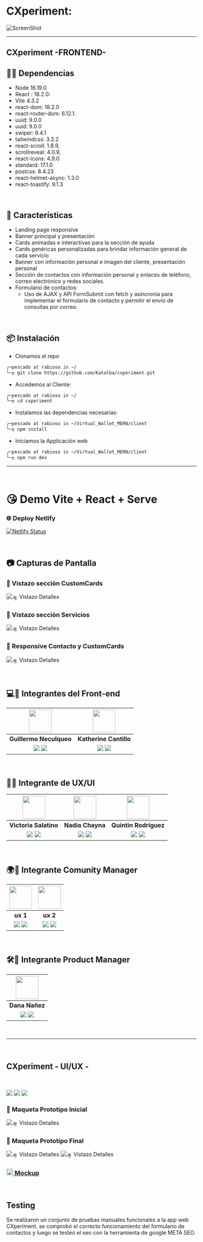 #  CXperiment:

![ScreenShot](https://firebasestorage.googleapis.com/v0/b/cxperiment.appspot.com/o/homesection.png?alt=media&token=346bf21d-85b3-4d3f-9130-bfc6f5ff2ff2)

***
## CXperiment -FRONTEND- 

## 👨‍💻 Dependencias
* Node 16.19.0
* React : 18.2.0:
* Vite 4.3.2
* react-dom: 18.2.0
* react-router-dom: 6.12.1.
* uuid:  9.0.0
* uuid: 9.0.0
* swiper: 9.4.1
* tailwindcss: 3.3.2
* react-scroll: 1.8.9,
* scrollreveal: 4.0.9,
* react-icons: 4.9.0
* standard: 17.1.0
* postcss: 8.4.23
* react-helmet-async: 1.3.0
* react-toastify: 9.1.3

</br>

## 🚀 Características
* Landing page responsive
* Banner principal y presentación
* Cards animadas e interactivas para la sección de ayuda
* Cards genéricas personalizadas para brindar información general de cada servicio
* Banner con información personal e imagen del cliente, presentación personal
* Sección de contactos con información personal y enlaces de teléfono, correo electrónico y redes sociales.
* Formulario de contactos:
  * Uso de AJAX y API FormSubmit con fetch y asincronía para implementar el formulario de contacto y permitir el envío de consultas por correo.

</br>

## 📦 Instalación
  * Clonamos el repo 
  ```bash
  ╭─pescado at rabioso in ~/
  ╰─± git clone https://github.com/Katalba/cxperiment.git
  ```
  * Accedemos al Cliente:
  ```bash
  ╭─pescado at rabioso in ~/
  ╰─± cd cxperiment
  ```
  * Instalamos las dependencias necesarias:
  ```bash
  ╭─pescado at rabioso in ~/Virtual_Wallet_MERN/client
  ╰─± npm install
  ```
  * Iniciamos la Applicación web
  ```bash
  ╭─pescado at rabioso in ~/Virtual_Wallet_MERN/client
  ╰─± npm run dev
  ```  

***

<br>  

# 😘 Demo Vite + React + Serve
### 🌐 Deploy Netlify
[![Netlify Status](https://api.netlify.com/api/v1/badges/ee58f5f6-e852-47c0-b010-bc7d5dc9c88a/deploy-status)](https://app.netlify.com/sites/zippy-hotteok-06766e/deploys)

</br>

## 📷 Capturas de Pantalla
### 🥰 Vistazo sección CustomCards
![🛸 Vistazo Detalles](https://res.cloudinary.com/dpiwmbsog/image/upload/v1687479839/consultora/customers-desktop_svfwpy.png "cuwstom cards")

### 🥰 Vistazo sección Servicios
![🛸 Vistazo Detalles](https://firebasestorage.googleapis.com/v0/b/cxperiment.appspot.com/o/servicios.png?alt=media&token=01329dbe-2b1b-46ef-8726-37b5a01480d3 "sección servicios")

### 🥰 Responsive Contacto y CustomCards
![🛸 Vistazo Detalles](https://res.cloudinary.com/dpiwmbsog/image/upload/v1687479824/consultora/vista_movil_htjmzu.png "home")


</br>

## 💻🎨 Integrantes del Front-end

| <img src="https://res.cloudinary.com/dpiwmbsog/image/upload/v1686264426/PERFIL_GENERAL_hbngdm.jpg" height=60>| <img src="https://firebasestorage.googleapis.com/v0/b/cxperiment.appspot.com/o/cv.jpg?alt=media&token=e37ff2df-6858-464f-90ed-bd9d4ce69d6c" height=60>|
|:-:|:-:|
| **Guillermo Neculqueo**| **Katherine Cantillo**|
| <a href="https://github.com/guillenec"><img src="https://img.shields.io/badge/github-%23121011.svg?&style=for-the-badge&logo=github&logoColor=white"/></a> <a href="https://www.linkedin.com/in/guillermo-agust%C3%ADn-neculqueo-57932b196/"><img src="https://img.shields.io/badge/linkedin%20-%230077B5.svg?&style=for-the-badge&logo=linkedin&logoColor=white"/></a> | <a href="https://github.com/Katalba"><img src="https://img.shields.io/badge/github-%23121011.svg?&style=for-the-badge&logo=github&logoColor=white"/></a> <a href="https://www.linkedin.com/in/katalbawebdesign/"><img src="https://img.shields.io/badge/linkedin%20-%230077B5.svg?&style=for-the-badge&logo=linkedin&logoColor=white"/></a> |


</br>

## 🎨🌈 Integrante de UX/UI
| <img src="https://media.licdn.com/dms/image/D4D03AQFspW9SiAZ_cA/profile-displayphoto-shrink_800_800/0/1687898087634?e=1693440000&v=beta&t=wdzrRDMJUSyOAg_h61OzDHvkJuFNeayEAZ1sMYeBK1k" height=60>| <img src="https://media.licdn.com/dms/image/C4E03AQFRIQHSXTkkNA/profile-displayphoto-shrink_800_800/0/1633501315304?e=1693440000&v=beta&t=wrz9Mq-gTkWWPDonTp50HUO3D-1DYb6OwqFzNMNjhfw" height=60>| <img src="https://media.licdn.com/dms/image/D4E35AQGyo1NQEmEQNg/profile-framedphoto-shrink_800_800/0/1677878741783?e=1688515200&v=beta&t=KqLipd5Xs6qXstiUDOY7JeuFBswEzcFjHqWcVYVl7_c" height=60>|
|:-:|:-:|:-:|
| **Victoria Salatino**| **Nadia Chayna**| **Quintin Rodríguez** |
| <a href="https://www.behance.net/vickysalatino"><img src="https://img.shields.io/badge/Behance-0054F7?style=for-the-badge&logo=behance&logoColor=white"/></a> <a href="https://www.linkedin.com/in/victoriasalatino"><img src="https://img.shields.io/badge/linkedin%20-%230077B5.svg?&style=for-the-badge&logo=linkedin&logoColor=white"/></a> | <a href="https://nadiachayna.github.io/portfolio/"><img src="https://img.shields.io/badge/github-%23121011.svg?&style=for-the-badge&logo=github&logoColor=white"/></a> <a href="https://www.linkedin.com/in/nadiachayna/?originalSubdomain=pe"><img src="https://img.shields.io/badge/linkedin%20-%230077B5.svg?&style=for-the-badge&logo=linkedin&logoColor=white"/></a> | <a href="https://www.behance.net/quintnrodrguez"><img src="https://img.shields.io/badge/Behance-0054F7?style=for-the-badge&logo=behance&logoColor=white"/></a> <a href="https://www.linkedin.com/in/quintinrodriguezt/"><img src="https://img.shields.io/badge/linkedin%20-%230077B5.svg?&style=for-the-badge&logo=linkedin&logoColor=white"/></a> |

</br>

## 🌍📣 Integrante Comunity Manager
| <img src="img ux 1" width=60>| <img src="img ux 2" width=60>|
|:-:|:-:|
| **ux 1**| **ux 2**|
| <a href="Link a github ux 1"><img src="https://img.shields.io/badge/github-%23121011.svg?&style=for-the-badge&logo=github&logoColor=white"/></a> <a href="Link a Linkedin ux 1"><img src="https://img.shields.io/badge/linkedin%20-%230077B5.svg?&style=for-the-badge&logo=linkedin&logoColor=white"/></a> | <a href="Link github guthub ux 2"><img src="https://img.shields.io/badge/github-%23121011.svg?&style=for-the-badge&logo=github&logoColor=white"/></a> <a href="Link a linkedin ux 2"><img src="https://img.shields.io/badge/linkedin%20-%230077B5.svg?&style=for-the-badge&logo=linkedin&logoColor=white"/></a> |

</br>

## 🛠️💼 Integrante Product Manager
| <img src="https://media.licdn.com/dms/image/C4E03AQHiZJ3FtiJXcg/profile-displayphoto-shrink_800_800/0/1664293927619?e=1693440000&v=beta&t=58jEZkZtYwsAyOmpA9rph6DjBuzlv_Ds6h9zEe0duUk" width=60>|
|:-:|
| **Dana Nañez** |
| <a href="tu"><img src="https://img.shields.io/badge/github-%23121011.svg?&style=for-the-badge&logo=github&logoColor=white"/></a> <a href="https://www.linkedin.com/in/danananez/"><img src="https://img.shields.io/badge/linkedin%20-%230077B5.svg?&style=for-the-badge&logo=linkedin&logoColor=white"/></a> |

</br>

***

</br>

## CXperiment - UI/UX -

</br>

<a href="Link project Figma"><img src="https://img.shields.io/badge/Figma-%23F24E1E.svg?style=for-the-badge&logo=Figma&logoColor=white"/></a> <a href="Lin almacenamiento Cloud"><img src="https://img.shields.io/badge/Cloudinary-%231563FF.svg?&style=for-the-badge&logo=google-cloud&logoColor=white"/></a>  <a href="Link behance"><img src="https://img.shields.io/badge/Behance-0054F7?style=for-the-badge&logo=behance&logoColor=white"/></a> 

### 🎨 Maqueta Prototipo Inicial 
![🛸 Vistazo Detalles](https://res.cloudinary.com/dpiwmbsog/image/upload/v1687911003/consultora/mack123_ui5aoe.png "dieño maquetado inicial")

### 🎨 Maqueta Prototipo Final
![🛸 Vistazo Detalles](https://res.cloudinary.com/dpiwmbsog/image/upload/v1687910553/consultora/superiorMakup1_gx0ncl.png "dieño maquetado final")
![🛸 Vistazo Detalles](https://res.cloudinary.com/dpiwmbsog/image/upload/v1687910556/consultora/makup-front2_x5v6el.png "dieño maquetado final")

### <a href="https://www.figma.com/file/GhpuaHSsS2nCRGXN9s3yVf/CXperiment-Figma?node-id=393%3A326&mode=dev"><img height="18px" src="https://img.icons8.com/color/344/figma--v1.png"/> Mockup</a>


</br>

## Testing
Se realizaron un conjunto de pruebas manuales funcionales a la app web CXperiment. se comprobó el correcto funcionamiento del formulario de contactos y luego se testeó el seo con la herramienta de google META SEO.
  

